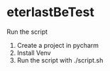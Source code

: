 # eterlastBeTest

Run the script
1. Create a project in pycharm 
2. Install Venv
3. Run the script with ./script.sh

